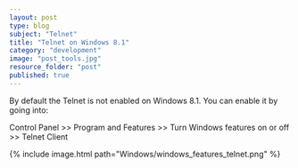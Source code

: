 ```yaml
---
layout: post
type: blog
subject: "Telnet"
title: "Telnet on Windows 8.1"
category: "development"
image: "post_tools.jpg"
resource_folder: "post"
published: true
---
```


By default the Telnet is not enabled on Windows 8.1. You can enable it by going into:

Control Panel >> Program and Features >> Turn Windows features on or off >> Telnet Client

{% include image.html path="Windows/windows_features_telnet.png" %}
                    